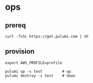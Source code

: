 # ops

## prereq

```
curl -fsSL https://get.pulumi.com | sh
```

## provision

```
export AWS_PROFILE=profile

pulumi up -s test         # up
pulumi destroy -s test    # down
```
